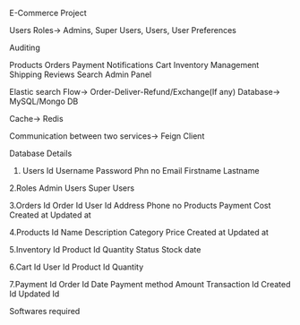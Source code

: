 E-Commerce Project

Users
Roles-> Admins, Super Users, Users, User Preferences

Auditing

Products
Orders
Payment
Notifications
Cart
Inventory Management
Shipping
Reviews
Search
Admin Panel


Elastic search
Flow-> Order-Deliver-Refund/Exchange(If any)
Database-> MySQL/Mongo DB

Cache-> Redis

Communication between two services-> Feign Client

Database Details

1. Users
Id
Username
Password
Phn no
Email 
Firstname
Lastname

2.Roles
Admin
Users
Super Users

3.Orders
Id
Order Id
User Id
Address
Phone no
Products
Payment
Cost
Created at
Updated at

4.Products
Id
Name
Description
Category
Price
Created at
Updated at

5.Inventory
Id
Product Id
Quantity
Status
Stock date

6.Cart
Id
User Id
Product Id
Quantity

7.Payment
Id
Order Id
Date
Payment method
Amount
Transaction Id
Created Id
Updated Id




Softwares required



